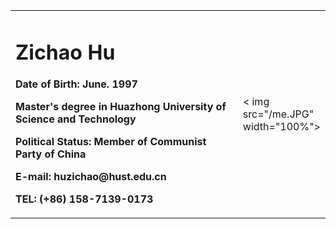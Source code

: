 <table border="0">
  <tr>
    <td width="75%">
      <h1>Zichao Hu</h1>
      <p><b>Date of Birth: June. 1997</b></p >
      <p><b>Master's degree in Huazhong University of Science and Technology</b></p >
      <p><b>Political Status: Member of Communist Party of China</b></p >
      <p><b>E-mail: huzichao@hust.edu.cn</b></p >
      <p><b>TEL: (+86) 158-7139-0173</b></p >
    </td>
    <td width="25%">
      < img src="/me.JPG" width="100%">
    </td>
  </tr>
</table>
